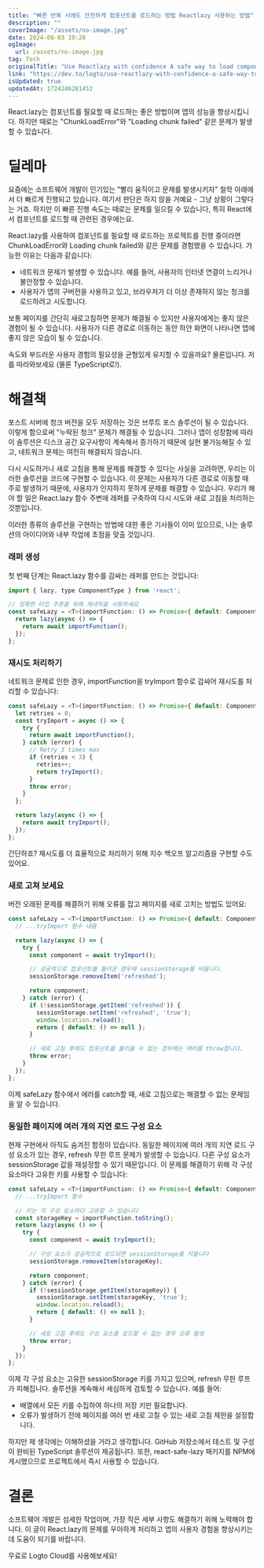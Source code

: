 ```yaml
---
title: "빠른 반복 시에도 안전하게 컴포넌트를 로드하는 방법 Reactlazy 사용하는 방법"
description: ""
coverImage: "/assets/no-image.jpg"
date: 2024-08-03 19:28
ogImage: 
  url: /assets/no-image.jpg
tag: Tech
originalTitle: "Use Reactlazy with confidence A safe way to load components when iterating fast"
link: "https://dev.to/logto/use-reactlazy-with-confidence-a-safe-way-to-load-components-when-iterating-fast-1gkh"
isUpdated: true
updatedAt: 1724246281452
---
```



React.lazy는 컴포넌트를 필요할 때 로드하는 좋은 방법이며 앱의 성능을 향상시킵니다. 하지만 때로는 "ChunkLoadError"와 "Loading chunk failed" 같은 문제가 발생할 수 있습니다.

# 딜레마

요즘에는 소프트웨어 개발이 인기있는 "빨리 움직이고 문제를 발생시키자" 철학 아래에서 더 빠르게 진행되고 있습니다. 여기서 판단은 하지 않을 거예요 - 그냥 상황이 그렇다는 거죠. 하지만 이 빠른 진행 속도는 때로는 문제를 일으킬 수 있습니다, 특히 React에서 컴포넌트를 로드할 때 관련된 경우에는요.

React.lazy를 사용하여 컴포넌트를 필요할 때 로드하는 프로젝트를 진행 중이라면 ChunkLoadError와 Loading chunk failed와 같은 문제를 경험했을 수 있습니다. 가능한 이유는 다음과 같습니다:

<div class="content-ad"></div>

- 네트워크 문제가 발생할 수 있습니다. 예를 들어, 사용자의 인터넷 연결이 느리거나 불안정할 수 있습니다.
- 사용자가 앱의 구버전을 사용하고 있고, 브라우저가 더 이상 존재하지 않는 청크를로드하려고 시도합니다.

보통 페이지를 간단히 새로고침하면 문제가 해결될 수 있지만 사용자에게는 좋지 않은 경험이 될 수 있습니다. 사용자가 다른 경로로 이동하는 동안 하얀 화면이 나타나면 앱에 좋지 않은 모습이 될 수 있습니다.

속도와 부드러운 사용자 경험의 필요성을 균형있게 유지할 수 있을까요? 물론입니다. 저를 따라와보세요 (물론 TypeScript로!).

# 해결책

<div class="content-ad"></div>

포스트 서버에 청크 버전을 모두 저장하는 것은 브루트 포스 솔루션이 될 수 있습니다. 이렇게 함으로써 "누락된 청크" 문제가 해결될 수 있습니다. 그러나 앱이 성장함에 따라 이 솔루션은 디스크 공간 요구사항이 계속해서 증가하기 때문에 실현 불가능해질 수 있고, 네트워크 문제는 여전히 해결되지 않습니다.

다시 시도하거나 새로 고침을 통해 문제를 해결할 수 있다는 사실을 고려하면, 우리는 이러한 솔루션을 코드에 구현할 수 있습니다. 이 문제는 사용자가 다른 경로로 이동할 때 주로 발생하기 때문에, 사용자가 인지하지 못하게 문제를 해결할 수 있습니다. 우리가 해야 할 일은 React.lazy 함수 주변에 래퍼를 구축하여 다시 시도와 새로 고침을 처리하는 것뿐입니다.

이러한 종류의 솔루션을 구현하는 방법에 대한 좋은 기사들이 이미 있으므로, 나는 솔루션의 아이디어와 내부 작업에 초점을 맞출 것입니다.

### 래퍼 생성

<div class="content-ad"></div>

첫 번째 단계는 React.lazy 함수를 감싸는 래퍼를 만드는 것입니다:

```js
import { lazy, type ComponentType } from 'react';

// 정확한 타입 추론을 위해 제네릭을 사용하세요
const safeLazy = <T>(importFunction: () => Promise<{ default: ComponentType<T> }>) => {
  return lazy(async () => {
    return await importFunction();
  });
};
```

### 재시도 처리하기

네트워크 문제로 인한 경우, importFunction을 tryImport 함수로 감싸어 재시도를 처리할 수 있습니다:

<div class="content-ad"></div>

```js
const safeLazy = <T>(importFunction: () => Promise<{ default: ComponentType<T> }>) => {
  let retries = 0;
  const tryImport = async () => {
    try {
      return await importFunction();
    } catch (error) {
      // Retry 3 times max
      if (retries < 3) {
        retries++;
        return tryImport();
      }
      throw error;
    }
  };

  return lazy(async () => {
    return await tryImport();
  });
};
```

간단하죠? 재시도를 더 효율적으로 처리하기 위해 지수 백오프 알고리즘을 구현할 수도 있어요.

### 새로 고쳐 보세요

버전 오래된 문제를 해결하기 위해 오류를 잡고 페이지를 새로 고치는 방법도 있어요:

<div class="content-ad"></div>

```js
const safeLazy = <T>(importFunction: () => Promise<{ default: ComponentType<T> }>) => {
  // ...tryImport 함수 내용

  return lazy(async () => {
    try {
      const component = await tryImport();

      // 성공적으로 컴포넌트를 불러온 경우에 sessionStorage를 비웁니다.
      sessionStorage.removeItem('refreshed');

      return component;
    } catch (error) {
      if (!sessionStorage.getItem('refreshed')) {
        sessionStorage.setItem('refreshed', 'true');
        window.location.reload();
        return { default: () => null };
      }

      // 새로 고침 후에도 컴포넌트를 불러올 수 없는 경우에는 에러를 throw합니다.
      throw error;
    }
  });
};
```

이제 safeLazy 함수에서 에러를 catch할 때, 새로 고침으로는 해결할 수 없는 문제임을 알 수 있습니다.

<div class="content-ad"></div>

### 동일한 페이지에 여러 개의 지연 로드 구성 요소

현재 구현에서 아직도 숨겨진 함정이 있습니다. 동일한 페이지에 여러 개의 지연 로드 구성 요소가 있는 경우, refresh 무한 루프 문제가 발생할 수 있습니다. 다른 구성 요소가 sessionStorage 값을 재설정할 수 있기 때문입니다. 이 문제를 해결하기 위해 각 구성 요소마다 고유한 키를 사용할 수 있습니다:

```js
const safeLazy = <T>(importFunction: () => Promise<{ default: ComponentType<T> }>) => {
  // ...tryImport 함수

  // 키는 각 구성 요소마다 고유할 수 있습니다
  const storageKey = importFunction.toString();
  return lazy(async () => {
    try {
      const component = await tryImport();

      // 구성 요소가 성공적으로 로드되면 sessionStorage를 지웁니다
      sessionStorage.removeItem(storageKey);

      return component;
    } catch (error) {
      if (!sessionStorage.getItem(storageKey)) {
        sessionStorage.setItem(storageKey, 'true');
        window.location.reload();
        return { default: () => null };
      }

      // 새로 고침 후에도 구성 요소를 로드할 수 없는 경우 오류 발생
      throw error;
    }
  });
};
```

이제 각 구성 요소는 고유한 sessionStorage 키를 가지고 있으며, refresh 무한 루프가 피해집니다. 솔루션을 계속해서 세심하게 검토할 수 있습니다. 예를 들어:

<div class="content-ad"></div>

- 배열에서 모든 키를 수집하여 하나의 저장 키만 필요합니다.
- 오류가 발생하기 전에 페이지를 여러 번 새로 고칠 수 있는 새로 고침 제한을 설정합니다.

하지만 제 생각에는 이해하셨을 거라고 생각합니다. GitHub 저장소에서 테스트 및 구성이 완비된 TypeScript 솔루션이 제공됩니다. 또한, react-safe-lazy 패키지를 NPM에 게시했으므로 프로젝트에서 즉시 사용할 수 있습니다.

# 결론

소프트웨어 개발은 섬세한 작업이며, 가장 작은 세부 사항도 해결하기 위해 노력해야 합니다. 이 글이 React.lazy의 문제를 우아하게 처리하고 앱의 사용자 경험을 향상시키는 데 도움이 되기를 바랍니다.

<div class="content-ad"></div>

무료로 Logto Cloud를 사용해보세요!